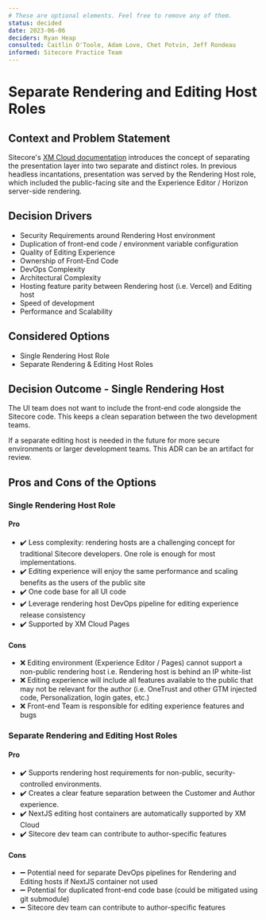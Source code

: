 ```yaml
---
# These are optional elements. Feel free to remove any of them.
status: decided
date: 2023-06-06
deciders: Ryan Heap
consulted: Caitlin O'Toole, Adam Love, Chet Potvin, Jeff Rondeau
informed: Sitecore Practice Team
---
```

# Separate Rendering and Editing Host Roles

## Context and Problem Statement

Sitecore's [XM Cloud documentation](https://doc.sitecore.com/xmc/en/developers/xm-cloud/editing-hosts-and-rendering-hosts.html) introduces the concept of separating the presentation layer into two separate and distinct roles.  In previous headless incantations, presentation was served by the Rendering Host role, which included the public-facing site and the Experience Editor / Horizon server-side rendering.

<!-- This is an optional element. Feel free to remove. -->
## Decision Drivers

* Security Requirements around Rendering Host environment
* Duplication of front-end code / environment variable configuration
* Quality of Editing Experience
* Ownership of Front-End Code
* DevOps Complexity
* Architectural Complexity
* Hosting feature parity between Rendering host (i.e. Vercel) and Editing host
* Speed of development
* Performance and Scalability

## Considered Options

* Single Rendering Host Role
* Separate Rendering & Editing Host Roles

## Decision Outcome - Single Rendering Host

The UI team does not want to include the front-end code alongside the Sitecore code.  This keeps a clean separation between the two development teams.

If a separate editing host is needed in the future for more secure environments or larger development teams.  This ADR can be an artifact for review.

<!-- This is an optional element. Feel free to remove. -->
## Pros and Cons of the Options

### Single Rendering Host Role

#### Pro

* :heavy_check_mark: Less complexity: rendering hosts are a challenging concept for traditional Sitecore developers.  One role is enough for most implementations.
* :heavy_check_mark: Editing experience will enjoy the same performance and scaling benefits as the users of the public site
* :heavy_check_mark: One code base for all UI code
* :heavy_check_mark: Leverage rendering host DevOps pipeline for editing experience release consistency
* :heavy_check_mark: Supported by XM Cloud Pages

#### Cons

* :x: Editing environment (Experience Editor / Pages) cannot support a non-public rendering host i.e. Rendering host is behind an IP white-list
* :x: Editing experience will include all features available to the public that may not be relevant for the author (i.e. OneTrust and other GTM injected code, Personalization, login gates, etc.)
* :x: Front-end Team is responsible for editing experience features and bugs

### Separate Rendering and Editing Host Roles

#### Pro

* :heavy_check_mark: Supports rendering host requirements for non-public, security-controlled environments.
* :heavy_check_mark: Creates a clear feature separation between the Customer and Author experience.
* :heavy_check_mark: NextJS editing host containers are automatically supported by XM Cloud
* :heavy_check_mark: Sitecore dev team can contribute to author-specific features

#### Cons

* :heavy_minus_sign: Potential need for separate DevOps pipelines for Rendering and Editing hosts if NextJS container not used
* :heavy_minus_sign: Potential for duplicated front-end code base (could be mitigated using git submodule)
* :heavy_minus_sign: Sitecore dev team can contribute to author-specific features
